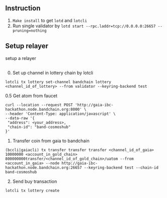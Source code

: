 ## Instruction

1. `Make install` to get `lotd` and `lotcli`
2. Run single validator by `lotd start --rpc.laddr=tcp://0.0.0.0:26657 --pruning=nothing`

## Setup relayer

setup a relayer

## 

0. Set up channel in lottery chain by lotcli

```
lotcli tx lottery set-channel bandchain lottery <channel_id_of_lottery> --from validator --keyring-backend test

```

0.5 Get atom from faucet

```
curl --location --request POST 'http://gaia-ibc-hackathon.node.bandchain.org:8000' \
--header 'Content-Type: application/javascript' \
--data-raw '{
 "address": <your_address>,
 "chain-id": "band-cosmoshub"
}'
```

1. Transfer coin from gaia to bandchain

```
(bccli|gaiacli) tx transfer transfer transfer <channel_id_of_gaia> 10000000 <account_in_gold_chain> 800000000transfer/<channel_id_of_gold_chain>/uatom --from <account_in_gaia> --node http://gaia-ibc-hackathon.node.bandchain.org:26657 --keyring-backend test --chain-id band-cosmoshub
```

2. Send buy transaction

```
lotcli tx lottery create 
